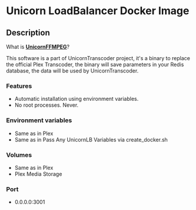 # Unicorn LoadBalancer Docker Image 

## Description
What is **[UnicornFFMPEG](https://github.com/UnicornTranscoder/UnicornFFMPEG)**?

This software is a part of UnicornTranscoder project, it's a binary to replace the official Plex Transcoder, the binary will save parameters in your Redis database, the data will be used by UnicornTranscoder.

### Features
- Automatic installation using environment variables.
- No root processes. Never.

### Environment variables

- Same as in Plex
- Same as in Pass Any UnicornLB Variables via create_docker.sh

### Volumes
- Same as in Plex
- Plex Media Storage

### Port

- 0.0.0.0:3001
